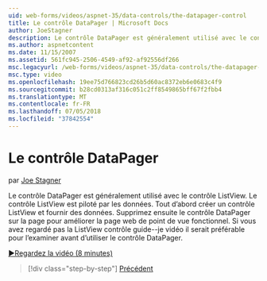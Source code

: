 ```yaml
---
uid: web-forms/videos/aspnet-35/data-controls/the-datapager-control
title: Le contrôle DataPager | Microsoft Docs
author: JoeStagner
description: Le contrôle DataPager est généralement utilisé avec le contrôle ListView. Le contrôle ListView est piloté par les données. Tout d’abord créer un contrôle ListView et indiquez-le certains d...
ms.author: aspnetcontent
ms.date: 11/15/2007
ms.assetid: 561fc945-2506-4549-af92-af92556df266
msc.legacyurl: /web-forms/videos/aspnet-35/data-controls/the-datapager-control
msc.type: video
ms.openlocfilehash: 19ee75d766823cd26b5d60ac8372eb6e0683c4f9
ms.sourcegitcommit: b28cd0313af316c051c2ff8549865bff67f2fbb4
ms.translationtype: MT
ms.contentlocale: fr-FR
ms.lasthandoff: 07/05/2018
ms.locfileid: "37842554"
---
```

<a name="the-datapager-control"></a>Le contrôle DataPager
====================
par [Joe Stagner](https://github.com/JoeStagner)

Le contrôle DataPager est généralement utilisé avec le contrôle ListView. Le contrôle ListView est piloté par les données. Tout d’abord créer un contrôle ListView et fournir des données. Supprimez ensuite le contrôle DataPager sur la page pour améliorer la page web de point de vue fonctionnel. Si vous avez regardé pas la ListView contrôle guide--je vidéo il serait préférable pour l’examiner avant d’utiliser le contrôle DataPager.

[&#9654;Regardez la vidéo (8 minutes)](https://channel9.msdn.com/Blogs/ASP-NET-Site-Videos/the-datapager-control)

> [!div class="step-by-step"]
> [Précédent](the-listview-control.md)
